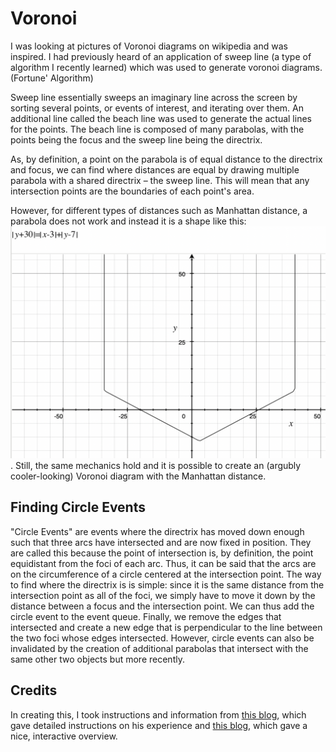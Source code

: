 # Voronoi

I was looking at pictures of Voronoi diagrams on wikipedia and was inspired. I had previously heard of an application of sweep line (a type of algorithm I recently learned) which was used to generate voronoi diagrams. (Fortune' Algorithm) 

Sweep line essentially sweeps an imaginary line across the screen by sorting several points, or events of interest, and iterating over them. 
An additional line called the beach line was used to generate the actual lines for the points. The beach line is composed of many parabolas, with the points being the focus and the sweep line being the directrix. 

As, by definition, a point on the parabola is of equal distance to the directrix and focus, we can find where distances are equal by drawing multiple parabola with a shared directrix – the sweep line. This will mean that any intersection points are the boundaries of each point's area. 

However, for different types of distances such as Manhattan distance, a parabola does not work and instead it is a shape like this: ![alt text](image.png). Still, the same mechanics hold and it is possible to create an (argubly cooler-looking) Voronoi diagram with the Manhattan distance. 

## Finding Circle Events

"Circle Events" are events where the directrix has moved down enough such that three arcs have intersected and are now fixed in position. They are called this because the point of intersection is, by definition, the point equidistant from the foci of each arc. Thus, it can be said that the arcs are on the circumference of a circle centered at the intersection point. 
The way to find where the directrix is is simple: since it is the same distance from the intersection point as all of the foci, we simply have to move it down by the distance between a focus and the intersection point. We can thus add the circle event to the event queue. Finally, we remove the edges that intersected and create a new edge that is perpendicular to the line between the two foci whose edges intersected. 
However, circle events can also be invalidated by the creation of additional parabolas that intersect with the same other two objects but more recently. 

## Credits

In creating this, I took instructions and information from [this blog](https://pvigier.github.io/2018/11/18/fortune-algorithm-details.html), which gave detailed instructions on his experience and [this blog](https://jacquesheunis.com/post/fortunes-algorithm/), which gave a nice, interactive overview. 
